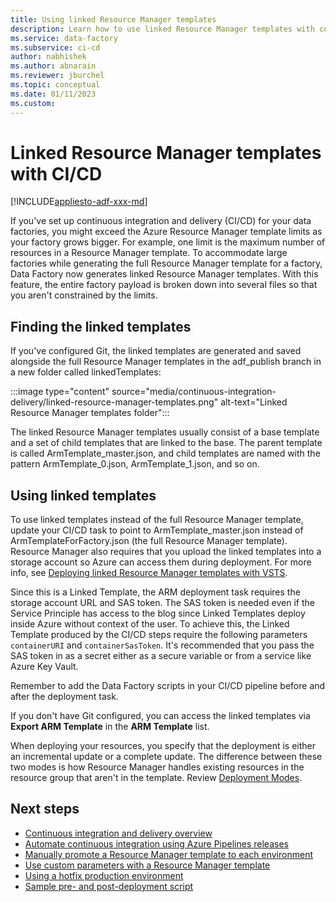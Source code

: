 ```yaml
---
title: Using linked Resource Manager templates
description: Learn how to use linked Resource Manager templates with continuous integration and delivery in Azure Data Factory pipelines.
ms.service: data-factory
ms.subservice: ci-cd
author: nabhishek
ms.author: abnarain
ms.reviewer: jburchel
ms.topic: conceptual
ms.date: 01/11/2023
ms.custom:
---
```


# Linked Resource Manager templates with CI/CD

[!INCLUDE[appliesto-adf-xxx-md](includes/appliesto-adf-xxx-md.md)]

If you've set up continuous integration and delivery (CI/CD) for your data factories, you might exceed the Azure Resource Manager template limits as your factory grows bigger. For example, one limit is the maximum number of resources in a Resource Manager template. To accommodate large factories while generating the full Resource Manager template for a factory, Data Factory now generates linked Resource Manager templates. With this feature, the entire factory payload is broken down into several files so that you aren't constrained by the limits.

## Finding the linked templates

If you've configured Git, the linked templates are generated and saved alongside the full Resource Manager templates in the adf_publish branch in a new folder called linkedTemplates:

:::image type="content" source="media/continuous-integration-delivery/linked-resource-manager-templates.png" alt-text="Linked Resource Manager templates folder":::

The linked Resource Manager templates usually consist of a base template and a set of child templates that are linked to the base. The parent template is called ArmTemplate_master.json, and child templates are named with the pattern ArmTemplate_0.json, ArmTemplate_1.json, and so on. 

## Using linked templates
To use linked templates instead of the full Resource Manager template, update your CI/CD task to point to ArmTemplate_master.json instead of ArmTemplateForFactory.json (the full Resource Manager template). Resource Manager also requires that you upload the linked templates into a storage account so Azure can access them during deployment. For more info, see [Deploying linked Resource Manager templates with VSTS](/archive/blogs/najib/deploying-linked-arm-templates-with-vsts).

Since this is a Linked Template, the ARM deployment task requires the storage account URL and SAS token. The SAS token is needed even if the Service Principle has access to the blog since Linked Templates deploy inside Azure without context of the user. To achieve this, the Linked Template produced by the CI/CD steps require the following parameters `containerURI` and `containerSasToken`. It's recommended that you pass the SAS token in as a secret either as a secure variable or from a service like Azure Key Vault.

Remember to add the Data Factory scripts in your CI/CD pipeline before and after the deployment task.

If you don't have Git configured, you can access the linked templates via **Export ARM Template** in the **ARM Template** list.

When deploying your resources, you specify that the deployment is either an incremental update or a complete update. The difference between these two modes is how Resource Manager handles existing resources in the resource group that aren't in the template. Review [Deployment Modes](../azure-resource-manager/templates/deployment-modes.md).

## Next steps

- [Continuous integration and delivery overview](continuous-integration-delivery.md)
- [Automate continuous integration using Azure Pipelines releases](continuous-integration-delivery-automate-azure-pipelines.md)
- [Manually promote a Resource Manager template to each environment](continuous-integration-delivery-manual-promotion.md)
- [Use custom parameters with a Resource Manager template](continuous-integration-delivery-resource-manager-custom-parameters.md)
- [Using a hotfix production environment](continuous-integration-delivery-hotfix-environment.md)
- [Sample pre- and post-deployment script](continuous-integration-delivery-sample-script.md)
